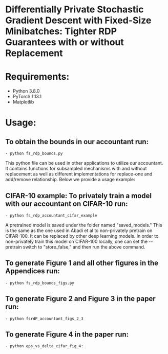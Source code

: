 # Differentially Private Stochastic Gradient Descent with Fixed-Size Minibatches: Tighter RDP Guarantees with or without Replacement

# Requirements:

- Python 3.8.0
- PyTorch 1.13.1
- Matplotlib

# Usage:

## To obtain the bounds in our accountant run:
    - python fs_rdp_bounds.py

This python file can be used in other applications to utilize our accountant. It contains functions for subsampled mechanisms with and without replacement as well as different implementations for replace-one and add/remove relationship. Below we provide a usage example:

## CIFAR-10 example: To privately train a model with our accountant on CIFAR-10 run:

    - python fs_rdp_accountant_cifar_example

A pretrained model is saved under the folder named "saved_models." This is the same as the one used in Abadi et al to non-privately pretrain on CIFAR-100. It can be replaced by other deep learning models.
In order to non-privately train this model on CIFAR-100 locally, one can set the --pretrain switch to "store_false," and then run the above command.

## To generate Figure 1 and all other figures in the Appendices run:

    - python fs_rdp_bounds_figs.py

## To generate Figure 2 and Figure 3 in the paper run:

    - python fsrdP_accountant_figs_2_3

## To generate Figure 4 in the paper run:

    - python eps_vs_delta_cifar_fig_4:

